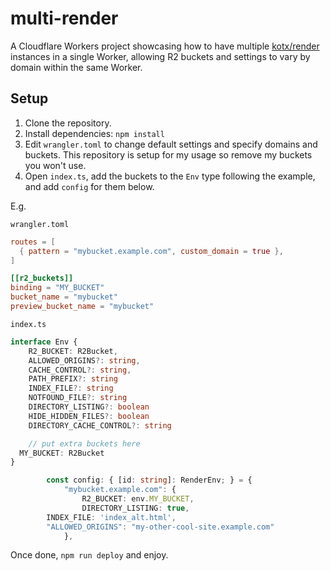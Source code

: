 # multi-render

A Cloudflare Workers project showcasing how to have multiple [kotx/render](https://github.com/kotx/render) instances in a single Worker, allowing R2 buckets and settings to vary by domain within the same Worker.

## Setup

1. Clone the repository.
2. Install dependencies: `npm install`
3. Edit `wrangler.toml` to change default settings and specify domains and buckets. This repository is setup for my usage so remove my buckets you won't use.
4. Open `index.ts`, add the buckets to the `Env` type following the example, and add `config` for them below.

E.g. 

`wrangler.toml`
```toml
routes = [
  { pattern = "mybucket.example.com", custom_domain = true },
]

[[r2_buckets]]
binding = "MY_BUCKET"
bucket_name = "mybucket"
preview_bucket_name = "mybucket"
```

`index.ts`
```ts
interface Env {
	R2_BUCKET: R2Bucket,
	ALLOWED_ORIGINS?: string,
	CACHE_CONTROL?: string,
	PATH_PREFIX?: string
	INDEX_FILE?: string
	NOTFOUND_FILE?: string
	DIRECTORY_LISTING?: boolean
	HIDE_HIDDEN_FILES?: boolean
	DIRECTORY_CACHE_CONTROL?: string

	// put extra buckets here
  MY_BUCKET: R2Bucket
}
```

```ts
		const config: { [id: string]: RenderEnv; } = {
			"mybucket.example.com": {
				R2_BUCKET: env.MY_BUCKET,
				DIRECTORY_LISTING: true,
        INDEX_FILE: 'index_alt.html',
        "ALLOWED_ORIGINS": "my-other-cool-site.example.com"
			},
```

Once done, `npm run deploy` and enjoy.
